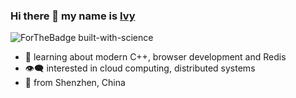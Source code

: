 ### Hi there 👋 my name is [Ivy](https://www.linkedin.com/in/yixian-z-098a7b177/)
![ForTheBadge built-with-science](http://ForTheBadge.com/images/badges/built-with-science.svg)
- 🌱 learning about modern C++, browser development and Redis 
- :eye_speech_bubble: interested in cloud computing, distributed systems
- 🔭 from Shenzhen, China 
